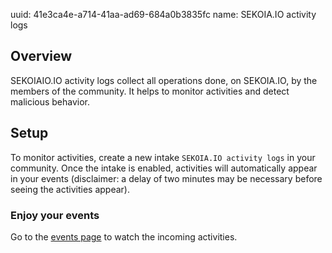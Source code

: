 uuid: 41e3ca4e-a714-41aa-ad69-684a0b3835fc
name: SEKOIA.IO activity logs

## Overview
SEKOIAIO.IO activity logs collect all operations done, on SEKOIA.IO, by the members of the community. It helps to monitor activities and detect malicious behavior.

## Setup

To monitor activities, create a new intake `SEKOIA.IO activity logs` in your community. Once the intake is enabled, activities will automatically appear in your events (disclaimer: a delay of two minutes may be necessary before seeing the activities appear).

### Enjoy your events
Go to the [events page](https://app.sekoia.io/sic/events) to watch the incoming activities.
